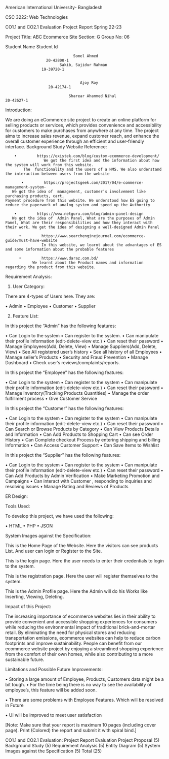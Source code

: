  

American International University- Bangladesh




CSC 3222: Web Technologies


CO1.1 and CO2.1 Evaluation
Project Report
Spring 22-23


Project Title: ABC Ecommerce Site
Section: G
Group No: 06


Student Name	Student Id
       
                                  Somel Ahmed
	                  20-42800-1
                            Sakib, Sajidur Rahman	                
                    19-39720-1

                                               
                                     Ajoy Roy 
	                   20-42174-1

                                Sharear Ahammed Nihal	                 20-42627-1




Introduction:

We are doing an eCommerce site project to create an online platform for selling products or services, which provides convenience and accessibility for customers to make purchases from anywhere at any time. The project aims to increase sales revenue, expand customer reach, and enhance the overall customer experience through an efficient and user-friendly interface.
Background Study
Website Reference: 

        •         https://existek.com/blog/custom-ecommerce-development/
                     We got the first idea and the information about how the system will work from this website. 
            The  functionality and the users of a HMS. We also understand the interaction between users from the website                              
                  
           •         https://projectsgeek.com/2017/04/e-commerce-management-system-
       We got the idea of  management, customer’s involvement like purchasing products, cart,                                         Payment procedure from this website. We understood how ES going to reduce the paperwork of analog system and speed up the Authority   

        •         https://www.netguru.com/blog/admin-panel-design
       We got the idea of  Admin Panel, What are the purposes of Admin Panel, What are their responsibilities and how they interact with their work, We get the idea of designing a well-designed Admin Panel

          •         https://www.searchenginejournal.com/ecommerce-guide/must-have-website
                    In this website, we learnt about the advantages of ES and some information about the probable features
 
          •         https://www.daraz.com.bd/
                We learnt about the Product names and information regarding the product from this website.   


            

Requirement Analysis:

1.	User Category:

There are 4-types of Users here. They are:

•	Admin
•	Employee
•	Customer
•	Supplier

2.	Feature List:

In this project the “Admin” has the following features:

•	 Can Login to the system
•	 Can register to the system. 
•	 Can manipulate their profile information (edit-delete-view etc.) 
•	 Can reset their password 
•	 Manage Employees(Add, Delete, View)
•	Manage Suppliers(Add, Delete, View)
•	 See All registered user’s history 
•	 See all  history of all Employees 
•	 Manage seller’s Products 
•	 Security and Fraud Prevention
•	 Manage Dashboard 
•	Check user’s reviews/complaints/reports.

In this project the “Employee” has the following features:

•	Can Login to the system
•	Can register to the system
•	Can manipulate their profile information (edit-delete-view etc.)
•	Can reset their password
•	Manage Inventory(Tracking Products Quantities)
•	Manage the order fulfillment process
•	Give Customer Service

In this project the “Customer” has the following features:

•	Can Login to the system
•	Can register to the system
•	Can manipulate their profile information (edit-delete-view etc.)
•	Can reset their password
•	Can Search or Browse Products by Category
•	Can View Products Details and Information
•	Can Add Products to Shopping Cart
•	Can see Order History
•	Can Complete checkout Process by entering shipping and billing Information
•	Can Access Customer Support
•	Can Save Items to Wishlist


In this project the “Supplier” has the following features:

•	Can Login to the system
•	Can register to the system
•	Can manipulate their profile information (edit-delete-view etc.)
•	Can reset their password
•	Can Add Products by Admin Verification
•	Make Marketing Promotion and Campaigns
•	Can interact with Customer , responding to inquiries and resolving issues
•	Manage Rating and Reviews of Products




ER Design:

 








Tools Used:

To develop this project, we have used the following:

•	HTML
•	PHP
•	JSON



System Images against the Specification:


 

 This is the Home Page of the Website. Here the visitors can see products List. And user can login or Register to the Site.

 

This is the login page. Here the user needs to enter their credentials to login to the system.


 

This is the registration page. Here the user will register themselves to the system.


 

This is the Admin Profile page. Here the Admin will do his Works like Inserting, Viewing, Deleting.


Impact of this Project:

The increasing importance of ecommerce websites lies in their ability to provide convenient and accessible shopping experiences for consumers while reducing the environmental impact of traditional brick-and-mortar retail. By eliminating the need for physical stores and reducing transportation emissions, ecommerce websites can help to reduce carbon footprints and improve sustainability. People can benefit from our ecommerce website project by enjoying a streamlined shopping experience from the comfort of their own homes, while also contributing to a more sustainable future.


Limitations and Possible Future Improvements:

• Storing a large amount of Employee, Products, Customers  data might be a bit tough. 
• For the time being there is no way to see the availability of employee’s, this feature will be added soon.

• There are some problems with Employee Features. Which will be resolved in Future

• UI will be improved to meet user satisfaction






[Note: Make sure that your report is maximum 10 pages (including cover page). Print (Colored) the report and submit it with spiral bind.]



CO1.1 and CO2.1 Evaluation: Project Report Evaluation
Project Proposal 
(5)	Background 
Study 
(5)	Requirement Analysis 
(5)	Entity 
Diagram
 (5)	System Images
against the
Specification (5)	Total
(25)
					



